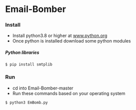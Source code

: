 # Email-Bomber

### Install
- Install python3.8 or higher at www.python.org
- Once python is installed download some python modules
##### Python libraries
```
$ pip install smtplib
```

### Run
- cd into Email-Bomber-master
- Run these commands based on your operating system

```
$ python3 EmBomb.py
```

